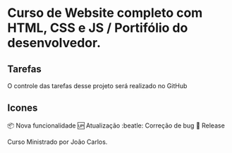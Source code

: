 # Curso de Website completo com HTML, CSS e JS / Portifólio do desenvolvedor.

## Tarefas 

O controle das tarefas desse projeto será realizado no GitHub

## Icones 

:package: Nova funcionalidade
:up: Atualização
:beatle: Correção de bug
:checkered_flag: Release


Curso Ministrado por João Carlos.  